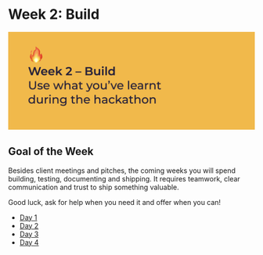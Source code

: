 # Week 2: Build

![Use what you&apos;ve learnt during the hackathon](../../.gitbook/assets/screenshot-2020-06-29-at-22.41.54.png)

## Goal of the Week

Besides client meetings and pitches, the coming weeks you will spend building, testing, documenting and shipping. It requires teamwork, clear communication and trust to ship something valuable.

Good luck, ask for help when you need it and offer when you can!

* [Day 1](day-1.md#14-00-workshop-how-to-vlog-by-marijn)
* [Day 2](day-2.md)
* [Day 3](day-3.md)
* [Day 4](day-4.md)



